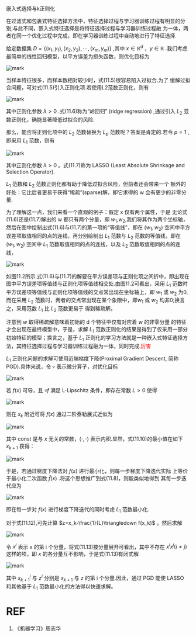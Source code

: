 




嵌入式选择与k正则化


在过滤式和包裹式特征选择方法中，特征选择过程与学习器训练过程有明显的分别;与此不同，嵌入式特征选择是将特征选择过程与学习器训练过程融 为一体，两者在同一个优化过程中完成，即在学习器训练过程中自动地进行了特征选择.

给定数据集 $D=\{(x_1,y_1),(x_2,y_2),\cdots ,(x_m,y_m)\}$ ,其中 $x\in \mathbb{R}^d$ ，$y\in \mathbb{R}$ .我们考虑最简单的线性回归模型，以平方误差为损失函数，则优化目标为

![mark](http://pacdb2bfr.bkt.clouddn.com/blog/image/180629/b6IKe6GdcI.png?imageslim)


当样本特征很多，而样本数相对较少时，式(11.5)很容易陷入过拟合.为了 缓解过拟合问题，可对式(11.5)引入正则化项.若使用L2范数正则化，则有

![mark](http://pacdb2bfr.bkt.clouddn.com/blog/image/180629/CmKAa8BfGG.png?imageslim)


其中正则化参数 $\lambda>0$ .式(11.6)称为“岭回归” (ridge regression) ,通过引入 $L_2$ 范数正则化，确能显著降低过拟合的风险.

那么，能否将正则化项中的 $L_2$ 范数替换为 $L_p$ 范数呢？答案是肯定的.若令 $p=1$ ,即采用 $L_1$ 范数，则有

![mark](http://pacdb2bfr.bkt.clouddn.com/blog/image/180629/iajBB23D1H.png?imageslim)

其中正则化参数  $\lambda>0$ 。式(11.7)称为 LASSO (Least Absolute Shrinkage and Selection Operator).



 $L_1$ 范数和 $L_2$ 范数正则化都有助于降低过拟合风险，但前者还会带来一个 额外的好处：它比后者更易于获得“稀疏”(sparse)解，即它求得的 w 会有更少的非零分量.

为了理解这一点，我们来看一个直观的例子：假定 x 仅有两个属性，于是 无论式(11.6)还是(11.7)解出的 w 都只有两个分量，即 $w_1$,$w_2$,我们将其作为两个坐标轴，然后在图中绘制出式(11.6)与(11.7)的第一项的“等值线”，即在 $(w_1,w_2)$ 空间中平方误差项取值相同的点的连线，再分别绘制出 $L_1$ 范数与 $L_2$ 范数的等值线，即在$(w_1,w_2)$ 空间中 $L_1$ 范数取值相同的点的连线，以及 $L_2$ 范数取值相同的点的连线，

![mark](http://pacdb2bfr.bkt.clouddn.com/blog/image/180629/943jCmBh5K.png?imageslim)

如图11.2所示.式(11.6)与(11.7)的解要在平方误差项与正则化项之间折中，即出现在图中平方误差项等值线与正则化项等值线相交处.由图11.2可看出，采用 $L_1$ 范数时平方误差项等值线与正则化项等值线的交点常出现在坐标轴上，即 $w_1$ 或 $w_2$ 为0,而在采用 $L_2$ 范数时，两者的交点常出现在某个象限中，即$w_1$ 或 $w_2$ 均非0;换言之，采用范数 $L_1$ 比 $L_2$ 范数更易于 得到稀疏解。


注意到 $w$ 取得稀疏解意味着初始的 d 个特征中仅有对应着 $w$ 的非零分量 的特征才会出现在最终模型中，于是，求解 $L_1$ 范数正则化的结果是得到了仅采用一部分初始特征的模型；换言之，基于 $L_1$ 正则化的学习方法就是一种嵌入式特征选择方法，其特征选择过程与学习器训练过程融为一体，同时完成.<span style="color:red;">厉害</span>

 $L_1$ 正则化问题的求解可使用近端梯度下降(Proximal Gradient Descent, 简称PGD).具体来说，令 $\triangledown$ 表示微分算子，对优化目标

![mark](http://pacdb2bfr.bkt.clouddn.com/blog/image/180629/9caEEGll0A.png?imageslim)

若 $f(x)$ 可导，且 $\triangledown f$ 满足 L-Lipschitz 条件，即存在常数 $L>0$ 使得

![mark](http://pacdb2bfr.bkt.clouddn.com/blog/image/180629/0Gb7hBcdFD.png?imageslim)

则在 $x_k$ 附近可将 $f(x)$ 通过二阶泰勒展式近似为

![mark](http://pacdb2bfr.bkt.clouddn.com/blog/image/180629/kCKh8f975D.png?imageslim)

其中 const 是与 $x$ 无关的常数，$\langle \cdot,\cdot\rangle$ 表示内积.显然，式(11.10)的最小值在如下 $x_{k+1}$ 获得：

![mark](http://pacdb2bfr.bkt.clouddn.com/blog/image/180629/Jjh2c8cFkK.png?imageslim)

于是，若通过梯度下降法对 $f(x)$ 进行最小化，则每一步梯度下降迭代实际 上等价于最小化二次函数 $\hat{f}(x)$ .将这个思想推广到式(11.8)，则能类似地得到 其每一步迭代应为

![mark](http://pacdb2bfr.bkt.clouddn.com/blog/image/180629/BG7I4KKF84.png?imageslim)

即在每一步对 $f(x)$ 进行梯度下降迭代的同时考虑 $L_1$ 范数最小化.

对于式(11.12),可先计算 $z=x_k-\frac{1}{L}\triangledown f(x_k)$ ，然后求解

![mark](http://pacdb2bfr.bkt.clouddn.com/blog/image/180629/mm8Am7E5D2.png?imageslim)


令 $x^i$ 表示 x 的第 i 个分量，将式(11.13)按分量展开可看出，其中不存在 $x^ix^j(i\neq j)$ 这样的项，即 $x$ 的各分量互不影响，于是式(11.13)有闭式解

![mark](http://pacdb2bfr.bkt.clouddn.com/blog/image/180629/2GfAk2mmjE.png?imageslim)


其中 $x_{k+1}^i$ 与 $z^i$ 分别是 $x_{k+1}$ 与 $z$ 的第 i 个分量.因此，通过 PGD 能使 LASSO 和其他基于 $L_1$ 范数最小化的方法得以快速求解。




# REF
1. 《机器学习》周志华
